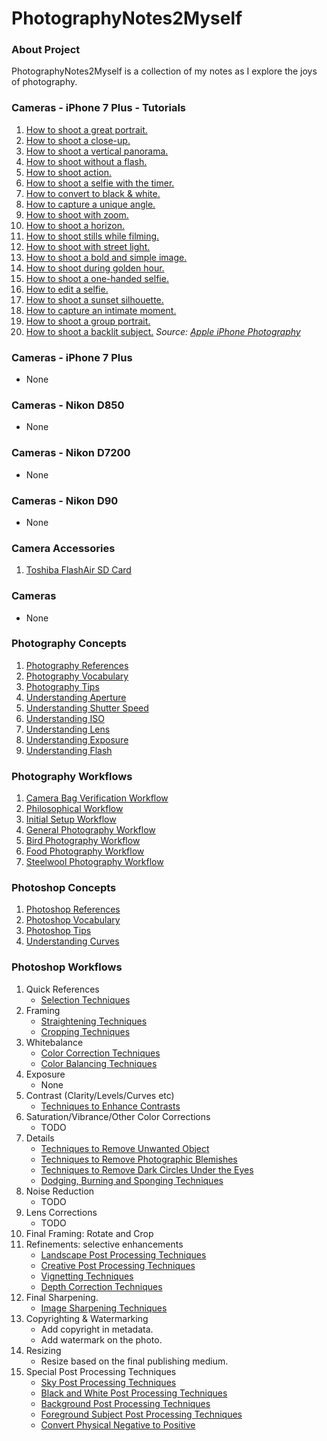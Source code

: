# PhotographyNotes2Myself

### About Project
PhotographyNotes2Myself is a collection of my notes as I explore the joys of photography.

### Cameras - iPhone 7 Plus - Tutorials
1. [How to shoot a great portrait.](https://raw.githubusercontent.com/vikash-india/PhotographyNotes2Myself/master/cameras/iphone_7plus/tutorials/iphone7-01-shoot-great-portrait.mp4?raw=true)
1. [How to shoot a close-up.](https://raw.githubusercontent.com/vikash-india/PhotographyNotes2Myself/master/cameras/iphone_7plus/tutorials/iphone7-02-shoot-close-up.mp4)
1. [How to shoot a vertical panorama.](https://raw.githubusercontent.com/vikash-india/PhotographyNotes2Myself/master/cameras/iphone_7plus/tutorials/iphone7-03-shoot-vertical-pano.mp4)
1. [How to shoot without a flash.](https://raw.githubusercontent.com/vikash-india/PhotographyNotes2Myself/master/cameras/iphone_7plus/tutorials/iphone7-04-shoot-without-flash.mp4)
1. [How to shoot action.](cameras/iphone_7plus/tutorials/iphone7-05-shoot-action.mp4)
1. [How to shoot a selfie with the timer.](https://raw.githubusercontent.com/vikash-india/PhotographyNotes2Myself/master/cameras/iphone_7plus/tutorials/iphone7-06-shoot-selfie-with-the-timer.mp4)
1. [How to convert to black & white.](https://raw.githubusercontent.com/vikash-india/PhotographyNotes2Myself/master/cameras/iphone_7plus/tutorials/iphone7-07-shoot-black-and-white.mp4)
1. [How to capture a unique angle.](https://raw.githubusercontent.com/vikash-india/PhotographyNotes2Myself/master/cameras/iphone_7plus/tutorials/iphone7-08-shoot-unique-angle.mp4)
1. [How to shoot with zoom.](https://raw.githubusercontent.com/vikash-india/PhotographyNotes2Myself/master/cameras/iphone_7plus/tutorials/iphone7-09-shoot-with-zoom.mp4)
1. [How to shoot a horizon.](https://raw.githubusercontent.com/vikash-india/PhotographyNotes2Myself/master/cameras/iphone_7plus/tutorials/iphone7-10-shoot-horizon.mp4)
1. [How to shoot stills while filming.](https://raw.githubusercontent.com/vikash-india/PhotographyNotes2Myself/master/cameras/iphone_7plus/tutorials/iphone7-11-shoot-stills-while-filming.mp4)
1. [How to shoot with street light.](https://raw.githubusercontent.com/vikash-india/PhotographyNotes2Myself/master/cameras/iphone_7plus/tutorials/iphone7-12-shoot-with-street-lights.mp4)
1. [How to shoot a bold and simple image.](https://raw.githubusercontent.com/vikash-india/PhotographyNotes2Myself/master/cameras/iphone_7plus/tutorials/iphone7-13-shoot-bold-and-simple.mp4)
1. [How to shoot during golden hour.](https://raw.githubusercontent.com/vikash-india/PhotographyNotes2Myself/master/cameras/iphone_7plus/tutorials/iphone7-14-shoot-during-golden-hour.mp4)
1. [How to shoot a one-handed selfie.](https://raw.githubusercontent.com/vikash-india/PhotographyNotes2Myself/master/cameras/iphone_7plus/tutorials/iphone7-15-shoot-one-handed-selfie.mp4)
1. [How to edit a selfie.](https://raw.githubusercontent.com/vikash-india/PhotographyNotes2Myself/master/cameras/iphone_7plus/tutorials/iphone7-16-edit-a-selfie.mp4)
1. [How to shoot a sunset silhouette.](https://raw.githubusercontent.com/vikash-india/PhotographyNotes2Myself/master/cameras/iphone_7plus/tutorials/iphone7-17-shoot-a-sunset-silhouette.mp4)
1. [How to capture an intimate moment.](https://raw.githubusercontent.com/vikash-india/PhotographyNotes2Myself/master/cameras/iphone_7plus/tutorials/iphone7-18-shoot-an-intimate-moment.mp4)
1. [How to shoot a group portrait.](https://raw.githubusercontent.com/vikash-india/PhotographyNotes2Myself/master/cameras/iphone_7plus/tutorials/iphone7-19-shoot-a-group-portrait.mp4)
1. [How to shoot a backlit subject.](https://raw.githubusercontent.com/vikash-india/PhotographyNotes2Myself/master/cameras/iphone_7plus/tutorials/iphone7-20-shoot-a-backlit-subject.mp4)
*Source: [Apple iPhone Photography](https://www.apple.com/in/iphone/photography-how-to/)*

### Cameras - iPhone 7 Plus
* None

### Cameras - Nikon D850
* None

### Cameras - Nikon D7200
* None

### Cameras - Nikon D90
* None

### Camera Accessories
1. [Toshiba FlashAir SD Card](cameras/accessories/001-ToshibaFlashair.md)

### Cameras
* None

### Photography Concepts
1. [Photography References](photography/concepts/001-PhotographyReferences.md)
1. [Photography Vocabulary](photography/concepts/002-PhotographyVocabulary.md)
1. [Photography Tips](photography/concepts/003-PhotographyTips.md)
1. [Understanding Aperture](photography/concepts/004-UnderstandingAperture.md)
1. [Understanding Shutter Speed](photography/concepts/005-UnderstandingShutterSpeed.md)
1. [Understanding ISO](photography/concepts/006-UnderstandingISO.md)
1. [Understanding Lens](photography/concepts/007-UnderstandingLens.md)
1. [Understanding Exposure](photography/concepts/008-UnderstandingExposure.md)
1. [Understanding Flash](photography/concepts/009-UnderstandingFlash.md)

### Photography Workflows
1. [Camera Bag Verification Workflow](photography/workflows/001-CameraBagVerificationWorkflow.md)
1. [Philosophical Workflow](photography/workflows/001-PhilosophicalWorkflow.md)
1. [Initial Setup Workflow](photography/workflows/002-InitialSetupWorkflow.md)
1. [General Photography Workflow](photography/workflows/003-GeneralPhotographyWorkflow.md)
1. [Bird Photography Workflow](photography/workflows/004-BirdPhotographyWorkflow.md)
1. [Food Photography Workflow](photography/workflows/005-FoodPhotographyWorkflow.md)
1. [Steelwool Photography Workflow](photography/workflows/006-SteelwoolPhotographyWorkflow.md)

### Photoshop Concepts
1. [Photoshop References](photoshop/concepts/P001-PhotoshopReferences.md)
1. [Photoshop Vocabulary](photoshop/concepts/P002-PhotoshopVocabulary.md)
1. [Photoshop Tips](photoshop/concepts/P003-PhotoshopTips.md)
1. [Understanding Curves](photoshop/concepts/P004-UnderstandingCurves.md)

### Photoshop Workflows
1. Quick References
    - [Selection Techniques](photography/workflows/P001-SelectionTechniques.md)
1. Framing
    - [Straightening Techniques](photography/workflows/P002-StraighteningTechniques.md)
    - [Cropping Techniques](photography/workflows/P003-CroppingTechniques.md)
1. Whitebalance
    - [Color Correction Techniques](photography/workflows/P004-ColourCorrectionTechniques.md)
    - [Color Balancing Techniques](photography/workflows/P005-ColorBalancingTechniques.md)
1. Exposure
    - None
1. Contrast (Clarity/Levels/Curves etc)
    - [Techniques to Enhance Contrasts](photography/workflows/P010-ContrastEnhancementTechniques.md)
1.  Saturation/Vibrance/Other Color Corrections
    - TODO
1. Details
    - [Techniques to Remove Unwanted Object](photography/workflows/P007-UnwantedObjectsRemovalTechniques.md)
    - [Techniques to Remove Photographic Blemishes](photography/workflows/P008-PhotographicBlemishesRemovalTechniques.md)
    - [Techniques to Remove Dark Circles Under the Eyes](photography/workflows/P009-DarkCirlesUnderEyesRemovalTechniques.md)
    - [Dodging, Burning and Sponging Techniques](photography/workflows/P011-DodgingBurningAndSpongingTechniques.md)
1. Noise Reduction
    - TODO
1. Lens Corrections
    - TODO
1. Final Framing: Rotate and Crop
1. Refinements: selective enhancements
    - [Landscape Post Processing Techniques](photography/workflows/P021-LandscapePostprocessingTechniques.md)
    - [Creative Post Processing Techniques](photography/workflows/P053-BackgroundPostProcessingTechniques.md)
    - [Vignetting Techniques](photography/workflows/P012-VignettingTechniques.md)
    - [Depth Correction Techniques](photography/workflows/P013-DepthCorrectionTechniques.md)
1. Final Sharpening.
    - [Image Sharpening Techniques](photography/workflows/P006-SharpeningTechniques.md)
1. Copyrighting & Watermarking
    - Add copyright in metadata.
    - Add watermark on the photo.    
1. Resizing
    - Resize based on the final publishing medium.
1. Special Post Processing Techniques
    - [Sky Post Processing Techniques](photography/workflows/P051-SkyPostProcessingTechniques.md)
    - [Black and White Post Processing Techniques](photography/workflows/P052-BlackAndWhitePostprocessingTechniques.md)
    - [Background Post Processing Techniques](photography/workflows/P053-BackgroundPostProcessingTechniques.md)
    - [Foreground Subject Post Processing Techniques](photography/workflows/P054-ForegroundSubjectPostProcessingTechniques.md)
    - [Convert Physical Negative to Positive](photography/workflows/P055-ConvertPhysicalNegativeToPositive.md)
